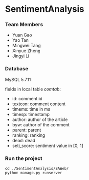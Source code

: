 # SentimentAnalysis


### Team Members

- Yuan Gao
- Yao Tan
- Mingwei Tang
- Xinyue Zheng
- Jingyi Li


### Database

MySQL 5.7.11

fields in local table *comtab*:

- id: comment id
- textcon: comment content
- timems: time in ms
- timesp: timestamp
- author: author of the article
- byw: author of the comment
- parent: parent
- ranking: ranking
- dead: dead
- seti_score: sentiment value in [0, 1]

### Run the project

```
cd ./SentimentAnalysis/SAWeb/
python manage.py runserver
```



